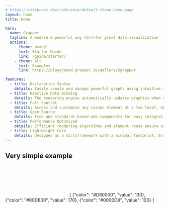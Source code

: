 ```yaml
---
# https://vitepress.dev/reference/default-theme-home-page
layout: home
title: Home

hero:
  name: Grapper
  tagline: A modern & powerful way <br/>for great data visualization
  actions:
    - theme: brand
      text: Starter Guide
      link: /guide/starter/
    - theme: alt
      text: Examples
      link: https://playground.grapper.io/gallery/@grapper

features:
  - title: Declarative Syntax
    details: Easily create and manage powerful graphs using intuitive templating directives, reducing the learning curve and increasing productivity.
  - title: Reactive Data Binding
    details: The rendering engine automatically updates graphics when data changes, ensuring perfect synchronization between data and visuals.
  - title: Full Control
    details: Access and customize any visual element at a low level, while still benefiting from high-level abstractions.
  - title: Open Source
    details: Free and standards-based web components for easy integration with plain HTML and modern frameworks. Fully open to the community.
  - title: Performance Optimized
    details: Efficient rendering algorithms and element reuse ensure smooth interactions and fast performance even with complex datasets.
  - title: Lightweight Core
    details: Designed as a microframework with a minimal footprint, Grapper delivers powerful features in a tiny package (12 kB gzipped).
---
```


## Very simple example

<ClientOnly>
  <g-editor href="#horizontal-bars" title="horizontal bars"></g-editor>
  <grapper-view id="horizontal-bars">
    <svg viewBox="0 0 200 100" width="200px" height="100px">
    <g stroke-width="12" stroke-linecap="round">
      <g g-for="(record, index) of data">
          <line        x1="22" 
                g-bind:x2="record.value"   
                g-bind:y1="index * 20 + 30"
                g-bind:y2="index * 20 + 30"
                g-bind:stroke="record.color"
          ></line>
      </g>
    </g>
    </svg>
    <g-script type="data">
    [
      {"color": "#D80000", "value": 130},
      {"color": "#00D800", "value": 170},
      {"color": "#0000D8", "value": 100}
    ]
    </g-script>
  </grapper-view>
</ClientOnly>
